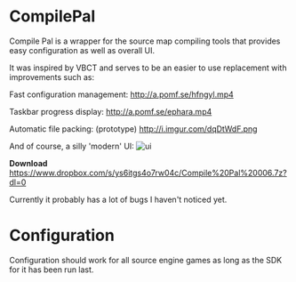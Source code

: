 CompilePal
==========

Compile Pal is a wrapper for the source map compiling tools that provides easy configuration as well as overall UI.

It was inspired by VBCT and serves to be an easier to use replacement with improvements such as:

Fast configuration management:
http://a.pomf.se/hfngyl.mp4

Taskbar progress display:
http://a.pomf.se/ephara.mp4

Automatic file packing: (prototype)
http://i.imgur.com/dqDtWdF.png

And of course, a silly 'modern' UI:
![ui](http://i.imgur.com/zMTThlY.png)

**Download**
https://www.dropbox.com/s/ys6itgs4o7rw04c/Compile%20Pal%20006.7z?dl=0


Currently it probably has a lot of bugs I haven't noticed yet. 

Configuration
==========

Configuration should work for all source engine games as long as the SDK for it has been run last.
